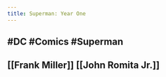 ```yaml
---
title: Superman: Year One
---
```


## #DC #Comics #Superman

## [[Frank Miller]] [[John Romita Jr.]]
